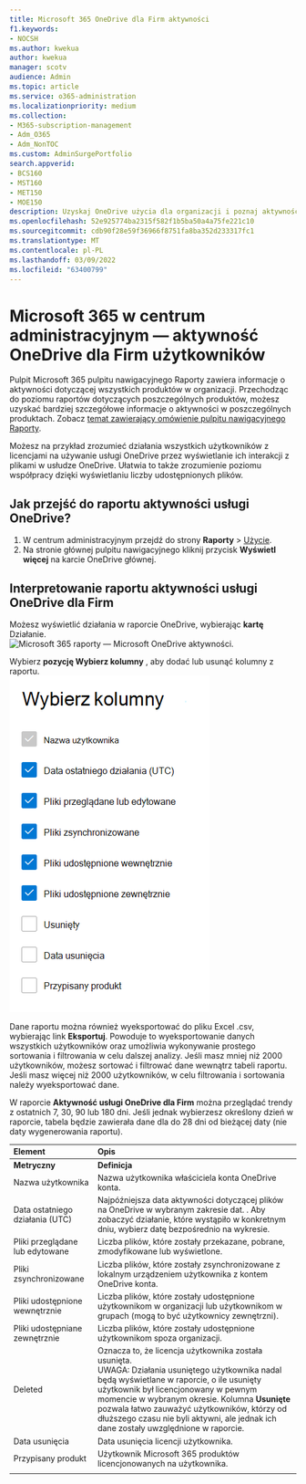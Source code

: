 ```yaml
---
title: Microsoft 365 OneDrive dla Firm aktywności
f1.keywords:
- NOCSH
ms.author: kwekua
author: kwekua
manager: scotv
audience: Admin
ms.topic: article
ms.service: o365-administration
ms.localizationpriority: medium
ms.collection:
- M365-subscription-management
- Adm_O365
- Adm_NonTOC
ms.custom: AdminSurgePortfolio
search.appverid:
- BCS160
- MST160
- MET150
- MOE150
description: Uzyskaj OneDrive użycia dla organizacji i poznaj aktywność każdego użytkownika OneDrive, liczbę udostępnionych plików i użycie magazynu.
ms.openlocfilehash: 52e925774ba2315f582f1b5ba50a4a75fe221c10
ms.sourcegitcommit: cdb90f28e59f36966f8751fa8ba352d233317fc1
ms.translationtype: MT
ms.contentlocale: pl-PL
ms.lasthandoff: 03/09/2022
ms.locfileid: "63400799"
---
```

# <a name="microsoft-365-reports-in-the-admin-center---onedrive-for-business-activity"></a>Microsoft 365 w centrum administracyjnym — aktywność OneDrive dla Firm użytkowników

Pulpit Microsoft 365 pulpitu nawigacyjnego Raporty zawiera informacje o aktywności dotyczącej wszystkich produktów w organizacji. Przechodząc do poziomu raportów dotyczących poszczególnych produktów, możesz uzyskać bardziej szczegółowe informacje o aktywności w poszczególnych produktach. Zobacz [temat zawierający omówienie pulpitu nawigacyjnego Raporty](activity-reports.md).
  
Możesz na przykład zrozumieć działania wszystkich użytkowników z licencjami na używanie usługi OneDrive przez wyświetlanie ich interakcji z plikami w usłudze OneDrive. Ułatwia to także zrozumienie poziomu współpracy dzięki wyświetlaniu liczby udostępnionych plików.

## <a name="how-do-i-get-to-the-onedrive-activity-report"></a>Jak przejść do raportu aktywności usługi OneDrive?

1. W centrum administracyjnym przejdź do strony **Raporty** \> <a href="https://go.microsoft.com/fwlink/p/?linkid=2074756" target="_blank">Użycie</a>. 
2. Na stronie głównej pulpitu nawigacyjnego kliknij przycisk **Wyświetl więcej** na karcie OneDrive głównej.
  
## <a name="interpret-the-onedrive-for-business-activity-report"></a>Interpretowanie raportu aktywności usługi OneDrive dla Firm

Możesz wyświetlić działania w raporcie OneDrive, wybierając **kartę** Działanie.<br/>![Microsoft 365 raporty — Microsoft OneDrive aktywności.](../../media/c89df0b0-2611-4acf-9ef7-17cedf7977be.png)

Wybierz **pozycję Wybierz kolumny** , aby dodać lub usunąć kolumny z raportu.  <br/> ![OneDrive aktywności — wybierz kolumny.](../../media/252f311f-ffde-4e5a-9158-2b822bf86964.png)

Dane raportu można również wyeksportować do pliku Excel .csv, wybierając link **Eksportuj**. Powoduje to wyeksportowanie danych wszystkich użytkowników oraz umożliwia wykonywanie prostego sortowania i filtrowania w celu dalszej analizy. Jeśli masz mniej niż 2000 użytkowników, możesz sortować i filtrować dane wewnątrz tabeli raportu. Jeśli masz więcej niż 2000 użytkowników, w celu filtrowania i sortowania należy wyeksportować dane.

W raporcie **Aktywność usługi OneDrive dla Firm** można przeglądać trendy z ostatnich 7, 30, 90 lub 180 dni. Jeśli jednak wybierzesz określony dzień w raporcie, tabela będzie zawierała dane dla do 28 dni od bieżącej daty (nie daty wygenerowania raportu).
  
|Element|Opis|
|:-----|:-----|
|**Metryczny**|**Definicja**|
|Nazwa użytkownika  <br/> |Nazwa użytkownika właściciela konta OneDrive konta.  <br/> |
|Data ostatniego działania (UTC)  <br/> |Najpóźniejsza data aktywności dotyczącej plików na OneDrive w wybranym zakresie dat. . Aby zobaczyć działanie, które wystąpiło w konkretnym dniu, wybierz datę bezpośrednio na wykresie.  <br/> |
|Pliki przeglądane lub edytowane  <br/> |Liczba plików, które zostały przekazane, pobrane, zmodyfikowane lub wyświetlone.   <br/> |
|Pliki zsynchronizowane  <br/> |Liczba plików, które zostały zsynchronizowane z lokalnym urządzeniem użytkownika z kontem OneDrive konta. <br/> |
|Pliki udostępnione wewnętrznie  <br/> | Liczba plików, które zostały udostępnione użytkownikom w organizacji lub użytkownikom w grupach (mogą to być użytkownicy zewnętrzni).  <br/> |
|Pliki udostępniane zewnętrznie  <br/> |Liczba plików, które zostały udostępnione użytkownikom spoza organizacji. <br/>|
|Deleted  <br/> | Oznacza to, że licencja użytkownika została usunięta.  <br/> UWAGA: Działania usuniętego użytkownika nadal będą wyświetlane w raporcie, o ile usunięty użytkownik był licencjonowany w pewnym momencie w wybranym okresie. Kolumna **Usunięte** pozwala łatwo zauważyć użytkowników, którzy od dłuższego czasu nie byli aktywni, ale jednak ich dane zostały uwzględnione w raporcie.  <br/> |
|Data usunięcia  <br/> |Data usunięcia licencji użytkownika. <br/>|
|Przypisany produkt  <br/> |Użytkownik Microsoft 365 produktów licencjonowanych na użytkownika.|
|||